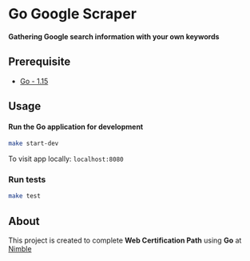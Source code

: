 # Go Google Scraper
#### Gathering Google search information with your own keywords

## Prerequisite
* [Go - 1.15](https://golang.org/doc/go1.15)


## Usage
#### Run the Go application for development
  ```sh
  make start-dev
  ```
To visit app locally: `localhost:8080`

### Run tests
```sh
make test
```

## About
This project is created to complete **Web Certification Path** using **Go** at [Nimble](https://nimblehq.co)
